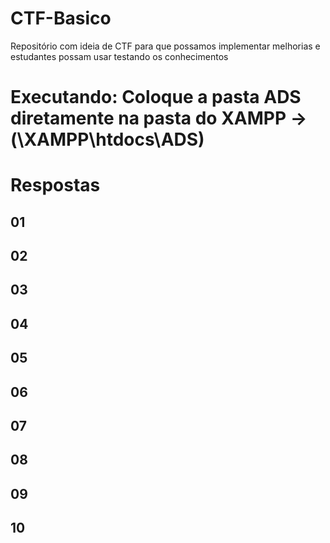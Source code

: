 # CTF-Basico
 Repositório com ideia de CTF para que possamos implementar melhorias e estudantes possam usar testando os conhecimentos

# Executando: Coloque a pasta ADS diretamente na pasta do XAMPP -> (\XAMPP\htdocs\ADS)

# Respostas

## 01 
## 02 
## 03 
## 04 
## 05 
## 06 
## 07
## 08
## 09
## 10
